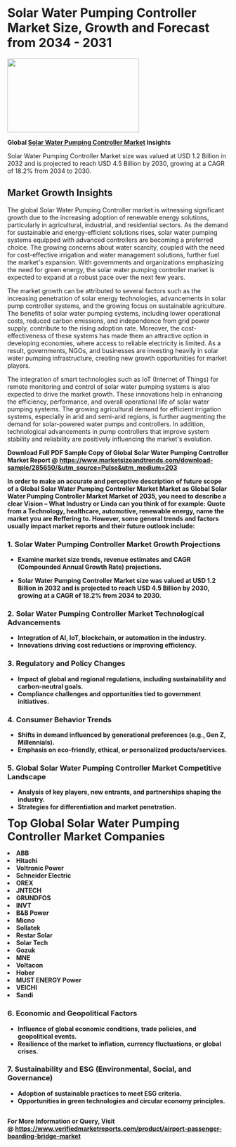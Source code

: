 <H1>Solar Water Pumping Controller Market Size, Growth and Forecast from 2034 - 2031</H1><img class="aligncenter size-medium wp-image-584254" src="https://thirdeyenews.in/wp-content/uploads/2034/09/Global-Market-Research-300x168.jpeg" alt="" width="300" height="168" /><p><strong>Global&nbsp;<a href="https://www.marketsizeandtrends.com/download-sample/285650/&amp;utm_source=Pulse&amp;utm_medium=203">Solar Water Pumping Controller Market</a> Insights</strong></p><p>Solar Water Pumping Controller Market size was valued at USD 1.2 Billion in 2032 and is projected to reach USD 4.5 Billion by 2030, growing at a CAGR of 18.2% from 2034 to 2030.</p><p><h2>Market Growth Insights</h2> <p>The global Solar Water Pumping Controller market is witnessing significant growth due to the increasing adoption of renewable energy solutions, particularly in agricultural, industrial, and residential sectors. As the demand for sustainable and energy-efficient solutions rises, solar water pumping systems equipped with advanced controllers are becoming a preferred choice. The growing concerns about water scarcity, coupled with the need for cost-effective irrigation and water management solutions, further fuel the market's expansion. With governments and organizations emphasizing the need for green energy, the solar water pumping controller market is expected to expand at a robust pace over the next few years.</p> <p><strong></strong></p> <p>The market growth can be attributed to several factors such as the increasing penetration of solar energy technologies, advancements in solar pump controller systems, and the growing focus on sustainable agriculture. The benefits of solar water pumping systems, including lower operational costs, reduced carbon emissions, and independence from grid power supply, contribute to the rising adoption rate. Moreover, the cost-effectiveness of these systems has made them an attractive option in developing economies, where access to reliable electricity is limited. As a result, governments, NGOs, and businesses are investing heavily in solar water pumping infrastructure, creating new growth opportunities for market players.</p> <p>The integration of smart technologies such as IoT (Internet of Things) for remote monitoring and control of solar water pumping systems is also expected to drive the market growth. These innovations help in enhancing the efficiency, performance, and overall operational life of solar water pumping systems. The growing agricultural demand for efficient irrigation systems, especially in arid and semi-arid regions, is further augmenting the demand for solar-powered water pumps and controllers. In addition, technological advancements in pump controllers that improve system stability and reliability are positively influencing the market's evolution.</p> <p><strong></p><p><span class=""><strong>Download Full PDF Sample Copy of Global Solar Water Pumping Controller Market Report</strong> @ <a href="https://www.marketsizeandtrends.com/download-sample/285650/&amp;utm_source=Pulse&amp;utm_medium=203" target="_blank">https://www.marketsizeandtrends.com/download-sample/285650/&amp;utm_source=Pulse&amp;utm_medium=203</a></span></p><p>In order to make an accurate and perceptive description of future scope of a Global&nbsp;Solar Water Pumping Controller Market Market as Global&nbsp;Solar Water Pumping Controller Market Market of 2035, you need to describe a clear Vision &ndash; What Industry or Linda can you think of for example: Quote from a Technology, healthcare, automotive, renewable energy, name the market you are Reffering to. However, some general trends and factors usually impact market reports and their future outlook include:</p><h3>1.&nbsp;<strong>Solar Water Pumping Controller Market Growth Projections</strong></h3><ul><li>Examine market size trends, revenue estimates and CAGR (Compounded Annual Growth Rate) projections.</li><li><p>Solar Water Pumping Controller Market size was valued at USD 1.2 Billion in 2032 and is projected to reach USD 4.5 Billion by 2030, growing at a CAGR of 18.2% from 2034 to 2030.</p></li></ul><h3>2.&nbsp;<strong>Solar Water Pumping Controller Market Technological Advancements</strong></h3><ul><li>Integration of AI, IoT, blockchain, or automation in the industry.</li><li>Innovations driving cost reductions or improving efficiency.</li></ul><h3>3.&nbsp;<strong>Regulatory and Policy Changes</strong></h3><ul><li>Impact of global and regional regulations, including sustainability and carbon-neutral goals.</li><li>Compliance challenges and opportunities tied to government initiatives.</li></ul><h3>4.&nbsp;<strong>Consumer Behavior Trends</strong></h3><ul><li>Shifts in demand influenced by generational preferences (e.g., Gen Z, Millennials).</li><li>Emphasis on eco-friendly, ethical, or personalized products/services.</li></ul><h3>5.&nbsp;<strong>Global Solar Water Pumping Controller Market Competitive Landscape</strong></h3><ul><li>Analysis of key players, new entrants, and partnerships shaping the industry.</li><li>Strategies for differentiation and market penetration.</li></ul><p data-pm-slice="1 1 []"><span style="color: inherit; font-family: inherit; font-size: 25px;">Top Global Solar Water Pumping Controller Market Companies</span></p><div class="" data-test-id=""><p><li>ABB</li><li> Hitachi</li><li> Voltronic Power</li><li> Schneider Electric</li><li> OREX</li><li> JNTECH</li><li> GRUNDFOS</li><li> INVT</li><li> B&B Power</li><li> Micno</li><li> Sollatek</li><li> Restar Solar</li><li> Solar Tech</li><li> Gozuk</li><li> MNE</li><li> Voltacon</li><li> Hober</li><li> MUST ENERGY Power</li><li> VEICHI</li><li> Sandi</li></p></div><h3>6.&nbsp;<strong>Economic and Geopolitical Factors</strong></h3><ul><li>Influence of global economic conditions, trade policies, and geopolitical events.</li><li>Resilience of the market to inflation, currency fluctuations, or global crises.</li></ul><h3>7.&nbsp;<strong>Sustainability and ESG (Environmental, Social, and Governance)</strong></h3><ul><li>Adoption of sustainable practices to meet ESG criteria.</li><li>Opportunities in green technologies and circular economy principles.</li></ul><h2><strong style="font-size: 14px;">For More Information or Query, Visit @&nbsp;</strong><a style="background-color: #ffffff; font-size: 14px;" href="https://www.marketsizeandtrends.com/report/solar-water-pumping-controller-market/" target="_blank">https://www.verifiedmarketreports.com/product/airport-passenger-boarding-bridge-market</a></h2>
